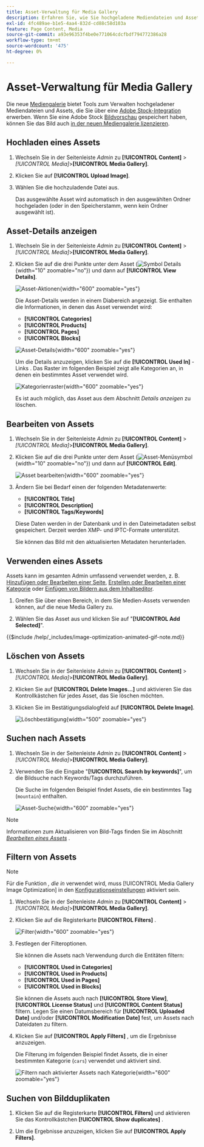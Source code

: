 ```yaml
---
title: Asset-Verwaltung für Media Gallery
description: Erfahren Sie, wie Sie hochgeladene Mediendateien und Assets verwalten, die Sie über eine Adobe Stock-Integration erwerben.
exl-id: 4fc489ae-b1e5-4aa4-832d-cd88c58d103a
feature: Page Content, Media
source-git-commit: a93e96353f4be0e771064cdcfbdf794772386a28
workflow-type: tm+mt
source-wordcount: '475'
ht-degree: 0%

---
```


# Asset-Verwaltung für Media Gallery

Die neue [Mediengalerie](media-gallery.md) bietet Tools zum Verwalten hochgeladener Mediendateien und Assets, die Sie über eine [Adobe Stock-Integration](adobe-stock.md) erwerben. Wenn Sie eine Adobe Stock [Bildvorschau](adobe-stock-save-preview.md) gespeichert haben, können Sie das Bild auch [in der neuen Mediengalerie lizenzieren](adobe-stock-license-image.md).

## Hochladen eines Assets

1. Wechseln Sie in der Seitenleiste _Admin_ zu **[!UICONTROL Content]** > _[!UICONTROL Media]_>**[!UICONTROL Media Gallery]**.

1. Klicken Sie auf **[!UICONTROL Upload Image]**.

1. Wählen Sie die hochzuladende Datei aus.

   Das ausgewählte Asset wird automatisch in den ausgewählten Ordner hochgeladen (oder in den Speicherstamm, wenn kein Ordner ausgewählt ist).

## Asset-Details anzeigen

1. Wechseln Sie in der Seitenleiste _Admin_ zu **[!UICONTROL Content]** > _[!UICONTROL Media]_>**[!UICONTROL Media Gallery]**.

1. Klicken Sie auf die drei Punkte unter dem Asset (![Symbol Details](./assets/media-gallery-asset-menu-icon.png){width="10" zoomable="no"}) und dann auf **[!UICONTROL View Details]**.

   ![Asset-Aktionen](./assets/media-gallery-asset-actions.png){width="600" zoomable="yes"}

   Die Asset-Details werden in einem Diabereich angezeigt. Sie enthalten die Informationen, in denen das Asset verwendet wird:

   - **[!UICONTROL Categories]**
   - **[!UICONTROL Products]**
   - **[!UICONTROL Pages]**
   - **[!UICONTROL Blocks]**

   ![Asset-Details](./assets/media-gallery-asset-details.png){width="600" zoomable="yes"}

   Um die Details anzuzeigen, klicken Sie auf die **[!UICONTROL Used In]** -Links . Das Raster im folgenden Beispiel zeigt alle Kategorien an, in denen ein bestimmtes Asset verwendet wird.

   ![Kategorienraster](./assets/media-gallery-asset-categories.png){width="600" zoomable="yes"}

   Es ist auch möglich, das Asset aus dem Abschnitt _Details anzeigen_ zu löschen.

## Bearbeiten von Assets

1. Wechseln Sie in der Seitenleiste _Admin_ zu **[!UICONTROL Content]** > _[!UICONTROL Media]_>**[!UICONTROL Media Gallery]**.

1. Klicken Sie auf die drei Punkte unter dem Asset (![Asset-Menüsymbol](./assets/media-gallery-asset-menu-icon.png){width="10" zoomable="no"}) und dann auf **[!UICONTROL Edit]**.

   ![Asset bearbeiten](./assets/media-gallery-edit-asset.png){width="600" zoomable="yes"}

1. Ändern Sie bei Bedarf einen der folgenden Metadatenwerte:

   - **[!UICONTROL Title]**
   - **[!UICONTROL Description]**
   - **[!UICONTROL Tags/Keywords]**

   Diese Daten werden in der Datenbank und in den Dateimetadaten selbst gespeichert. Derzeit werden XMP- und IPTC-Formate unterstützt.

   Sie können das Bild mit den aktualisierten Metadaten herunterladen.

## Verwenden eines Assets

Assets kann im gesamten Admin umfassend verwendet werden, z. B. [Hinzufügen oder Bearbeiten einer Seite](page-add.md), [Erstellen oder Bearbeiten einer Kategorie](../catalog/category-create.md) oder [Einfügen von Bildern aus dem Inhaltseditor](editor-insert-image.md).

1. Greifen Sie über einen Bereich, in dem Sie Medien-Assets verwenden können, auf die neue Media Gallery zu.

1. Wählen Sie das Asset aus und klicken Sie auf &quot;**[!UICONTROL Add Selected]**&quot;.

{{$include /help/_includes/image-optimization-animated-gif-note.md}}

## Löschen von Assets

1. Wechseln Sie in der Seitenleiste _Admin_ zu **[!UICONTROL Content]** > _[!UICONTROL Media]_>**[!UICONTROL Media Gallery]**.

1. Klicken Sie auf **[!UICONTROL Delete Images...]** und aktivieren Sie das Kontrollkästchen für jedes Asset, das Sie löschen möchten.

1. Klicken Sie im Bestätigungsdialogfeld auf **[!UICONTROL Delete Image]**.

   ![Löschbestätigung](./assets/media-gallery-bulk-delete-confirm.png){width="500" zoomable="yes"}

## Suchen nach Assets

1. Wechseln Sie in der Seitenleiste _Admin_ zu **[!UICONTROL Content]** > _[!UICONTROL Media]_>**[!UICONTROL Media Gallery]**.

1. Verwenden Sie die Eingabe &quot;**[!UICONTROL Search by keywords]**&quot;, um die Bildsuche nach Keywords/Tags durchzuführen.

   Die Suche im folgenden Beispiel findet Assets, die ein bestimmtes Tag (`mountain`) enthalten.

   ![Asset-Suche](./assets/media-gallery-asset-search.png){width="600" zoomable="yes"}

>[!NOTE]
>
>Informationen zum Aktualisieren von Bild-Tags finden Sie im Abschnitt _[Bearbeiten eines Assets](#edit-an-asset)_ .

## Filtern von Assets

>[!NOTE]
>
>Für die Funktion _, die in_ verwendet wird, muss [!UICONTROL Media Gallery Image Optimization] in den [Konfigurationseinstellungen](media-gallery-image-optimization.md) aktiviert sein.

1. Wechseln Sie in der Seitenleiste _Admin_ zu **[!UICONTROL Content]** > _[!UICONTROL Media]_>**[!UICONTROL Media Gallery]**.

1. Klicken Sie auf die Registerkarte **[!UICONTROL Filters]** .

   ![Filter](./assets/media-gallery-filters.png){width="600" zoomable="yes"}

1. Festlegen der Filteroptionen.

   Sie können die Assets nach Verwendung durch die Entitäten filtern:

   - **[!UICONTROL Used in Categories]**
   - **[!UICONTROL Used in Products]**
   - **[!UICONTROL Used in Pages]**
   - **[!UICONTROL Used in Blocks]**

   Sie können die Assets auch nach **[!UICONTROL Store View]**, **[!UICONTROL License Status]** und **[!UICONTROL Content Status]** filtern. Legen Sie einen Datumsbereich für **[!UICONTROL Uploaded Date]** und/oder **[!UICONTROL Modification Date]** fest, um Assets nach Dateidaten zu filtern.

1. Klicken Sie auf **[!UICONTROL Apply Filters]** , um die Ergebnisse anzuzeigen.

   Die Filterung im folgenden Beispiel findet Assets, die in einer bestimmten Kategorie (`cars`) verwendet und aktiviert sind.

   ![Filtern nach aktivierter Assets nach Kategorie](./assets/media-gallery-filter-by-category.png){width="600" zoomable="yes"}

## Suchen von Bildduplikaten

1. Klicken Sie auf die Registerkarte **[!UICONTROL Filters]** und aktivieren Sie das Kontrollkästchen **[!UICONTROL Show duplicates]** .

1. Um die Ergebnisse anzuzeigen, klicken Sie auf **[!UICONTROL Apply Filters]**.
